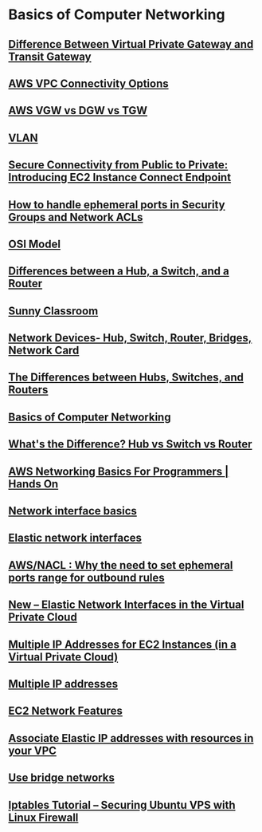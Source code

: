 # Basics of Computer Networking
## [Difference Between Virtual Private Gateway and Transit Gateway](http://www.differencebetween.net/technology/difference-between-virtual-private-gateway-and-transit-gateway/)
## [AWS VPC Connectivity Options](https://d1.awsstatic.com/whitepapers/aws-amazon-vpc-connectivity-options.pdf)
## [AWS VGW vs DGW vs TGW](https://www.megaport.com/blog/aws-vgw-vs-dgw-vs-tgw/)
## [VLAN](https://www.practicalnetworking.net/stand-alone/vlans/)
## [Secure Connectivity from Public to Private: Introducing EC2 Instance Connect Endpoint](https://aws.amazon.com/blogs/compute/secure-connectivity-from-public-to-private-introducing-ec2-instance-connect-endpoint-june-13-2023/)
## [How to handle ephemeral ports in Security Groups and Network ACLs](https://alliescomputing.com/knowledge-base/how-to-handle-ephemeral-ports-in-security-groups-and-network-acls)
## [OSI Model](https://www.baeldung.com/cs/osi-model)
## [Differences between a Hub, a Switch, and a Router](https://www.section.io/engineering-education/switch-vs-router-vs-hub/)
## [Sunny Classroom](https://www.youtube.com/@sunnylearning)
## [Network Devices- Hub, Switch, Router, Bridges, Network Card](https://blog.kara.com.ng/network-devices-hub-switch-router-bridges-network-card/)
## [The Differences between Hubs, Switches, and Routers](https://themillergroup.com/differences-hubs-switches-routers/)
## [Basics of Computer Networking](https://www.geeksforgeeks.org/basics-computer-networking/)
## [What's the Difference? Hub vs Switch vs Router](https://community.fs.com/blog/do-you-know-the-differences-between-hubs-switches-and-routers.html)
## [AWS Networking Basics For Programmers | Hands On](https://www.youtube.com/watch?v=2doSoMN2xvI&t=13s)
## [Network interface basics](https://docs.aws.amazon.com/AWSEC2/latest/UserGuide/using-eni.html#eni-basics)
## [Elastic network interfaces](https://docs.aws.amazon.com/AWSEC2/latest/UserGuide/using-eni.html)
## [AWS/NACL : Why the need to set ephemeral ports range for outbound rules](https://remy-nts.medium.com/aws-nacl-why-the-need-to-set-ephemeral-ports-range-for-outbound-rules-50ee93986555)
## [New – Elastic Network Interfaces in the Virtual Private Cloud](https://aws.amazon.com/blogs/aws/new-elastic-network-interfaces-in-the-virtual-private-cloud/)
## [Multiple IP Addresses for EC2 Instances (in a Virtual Private Cloud)](https://aws.amazon.com/blogs/aws/multiple-ip-addresses-for-ec2-instances-in-a-virtual-private-cloud/)
## [Multiple IP addresses](https://docs.aws.amazon.com/AWSEC2/latest/UserGuide/MultipleIP.html)
## [EC2 Network Features](https://jayendrapatil.com/tag/ec2-elastic-network-interfaces/)
## [Associate Elastic IP addresses with resources in your VPC](https://docs.aws.amazon.com/vpc/latest/userguide/vpc-eips.html)
## [Use bridge networks](https://docs.docker.com/network/bridge/)
## [Iptables Tutorial – Securing Ubuntu VPS with Linux Firewall](https://www.hostinger.com/tutorials/iptables-tutorial)
